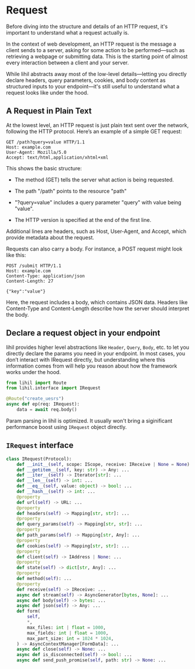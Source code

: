 
# Request

Before diving into the structure and details of an HTTP request, it's important to understand what a request actually is.

In the context of web development, an HTTP request is the message a client sends to a server, asking for some action to be performed—such as retrieving a webpage or submitting data. This is the starting point of almost every interaction between a client and your server.

While lihil abstracts away most of the low-level details—letting you directly declare headers, query parameters, cookies, and body content as structured inputs to your endpoint—it's still useful to understand what a request looks like under the hood.


## A Request in Plain Text

At the lowest level, an HTTP request is just plain text sent over the network, following the HTTP protocol. 
Here’s an example of a simple GET request:

```http
GET /path?query=value HTTP/1.1
Host: example.com
User-Agent: Mozilla/5.0
Accept: text/html,application/xhtml+xml
```

This shows the basic structure:

- The method (GET) tells the server what action is being requested.

- The path "/path" points to the resource "path"
- "?query=value" includes a query parameter "query" with value being "value".
- The HTTP version is specified at the end of the first line.

Additional lines are headers, such as Host, User-Agent, and Accept, which provide metadata about the request.

Requests can also carry a body. For instance, a POST request might look like this:

```http
POST /submit HTTP/1.1
Host: example.com
Content-Type: application/json
Content-Length: 27

{"key":"value"}
```

Here, the request includes a body, which contains JSON data. Headers like Content-Type and Content-Length describe how the server should interpret the body.

## Declare a request object in your endpoint

lihil provides higher level abstractions like `Header`, `Query`, `Body`, etc. to let you directly declare the params you need in your endpoint. 
In most cases, you don’t interact with IRequest directly,  but understanding where this information comes from will help you reason about how the framework works under the hood.

```python
from lihil import Route
from lihil.interface import IRequest

@Route("create_uesrs")
async def ep(req: IRequest):
    data = await req.body()
```

Param parsing in lihil is optimized. It usually won't bring a siginificant performance boost using `IRequest` object directly. 

## `IRequest` interface

```python
class IRequest(Protocol):
    def __init__(self, scope: IScope, receive: IReceive | None = None) -> None: ...
    def __getitem__(self, key: str) -> Any: ...
    def __iter__(self) -> Iterator[str]: ...
    def __len__(self) -> int: ...
    def __eq__(self, value: object) -> bool: ...
    def __hash__(self) -> int: ...
    @property
    def url(self) -> URL: ...
    @property
    def headers(self) -> Mapping[str, str]: ...
    @property
    def query_params(self) -> Mapping[str, str]: ...
    @property
    def path_params(self) -> Mapping[str, Any]: ...
    @property
    def cookies(self) -> Mapping[str, str]: ...
    @property
    def client(self) -> IAddress | None: ...
    @property
    def state(self) -> dict[str, Any]: ...
    @property
    def method(self): ...
    @property
    def receive(self) -> IReceive: ...
    async def stream(self) -> AsyncGenerator[bytes, None]: ...
    async def body(self) -> bytes: ...
    async def json(self) -> Any: ...
    def form(
        self,
        *,
        max_files: int | float = 1000,
        max_fields: int | float = 1000,
        max_part_size: int = 1024 * 1024,
    ) -> AsyncContextManager[FormData]: ...
    async def close(self) -> None: ...
    async def is_disconnected(self) -> bool: ...
    async def send_push_promise(self, path: str) -> None: ...
```
